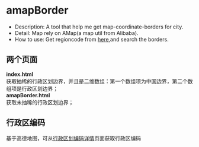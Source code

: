 # amapBorder

- Description: A tool that help me get map-coordinate-borders for city.
- Detail: Map rely on AMap(a map util from Alibaba).
- How to use: Get regioncode from [here](https://webapi.amap.com/ui/1.0/ui/geo/DistrictExplorer/examples/group.html),and search the borders.



## 两个页面
**index.html**<br/>
获取抽稀的行政区划边界，并且是二维数组：第一个数组项为中国边界，第二个数组项是行政区划边界；<br/>
**amapBorder.html**<br/>
获取未抽稀的行政区划边界；

## 行政区编码
基于高德地图，可从[行政区划编码详情](https://webapi.amap.com/ui/1.0/ui/geo/DistrictExplorer/examples/group.html)页面获取行政区编码


